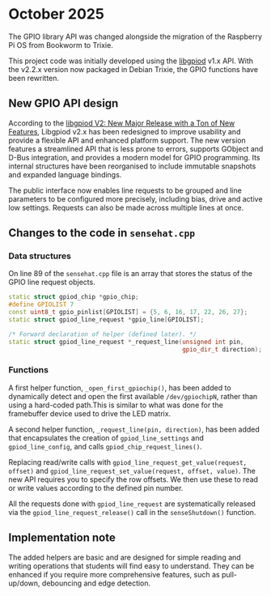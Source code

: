 # October 2025

The GPIO library API was changed alongside the migration of the Raspberry Pi OS
from Bookworm to Trixie.

This project code was initially developed using the
[libgpiod](https://git.kernel.org/pub/scm/libs/libgpiod/libgpiod.git) v1.x API.
With the v2.2.x version now packaged in Debian Trixie, the GPIO functions have
been rewritten.

## New GPIO API design

According to the [libgpiod V2: New Major Release with a Ton of New
Features](https://lpc.events/event/16/contributions/1247/), Libgpiod v2.x has
been redesigned to improve usability and provide a flexible API and enhanced
platform support. The new version features a streamlined API that is less prone
to errors, supports GObject and D-Bus integration, and provides a modern model
for GPIO programming. Its internal structures have been reorganised to include
immutable snapshots and expanded language bindings.

The public interface now enables line requests to be grouped and line parameters
to be configured more precisely, including bias, drive and active low settings.
Requests can also be made across multiple lines at once.

## Changes to the code in `sensehat.cpp`

### Data structures

On line 89 of the `sensehat.cpp` file is an array that stores the status of the
GPIO line request objects.

```cpp
static struct gpiod_chip *gpio_chip;
#define GPIOLIST 7
const uint8_t gpio_pinlist[GPIOLIST] = {5, 6, 16, 17, 22, 26, 27};
static struct gpiod_line_request *gpio_line[GPIOLIST];

/* Forward declaration of helper (defined later). */
static struct gpiod_line_request *_request_line(unsigned int pin,
                                                gpio_dir_t direction);
```

### Functions

A first helper function, `_open_first_gpiochip()`, has been added to dynamically
detect and open the first available `/dev/gpiochipN`, rather than using a
hard-coded path.This is similar to what was done for the framebuffer device used
to drive the LED matrix.

A second helper function, `_request_line(pin, direction)`, has been added that
encapsulates the creation of `gpiod_line_settings` and `gpiod_line_config`, and
calls `gpiod_chip_request_lines()`.

Replacing read/write calls with `gpiod_line_request_get_value(request, offset)`
and `gpiod_line_request_set_value(request, offset, value)`.
The new API requires you to specify the row offsets. We then use these to read
or write values according to the defined pin number.

All the requests done with `gpiod_line_request` are systematically released via
the `gpiod_line_request_release()` call in the `senseShutdown()` function.

## Implementation note

The added helpers are basic and are designed for simple reading and writing
operations that students will find easy to understand. They can be enhanced if
you require more comprehensive features, such as pull-up/down, debouncing and
edge detection.

